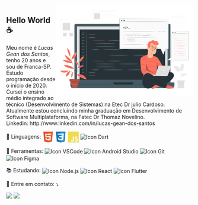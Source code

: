<img src="https://raw.githubusercontent.com/LucasTKP/LucasTKP/main/image.svg" min-width="370px" max-width="370px" width="370px" align="right" alt="Notebook">

<h2>Hello World ☕</h2>

<p style="font-size:14px" align="left"> 
    Meu nome é <em>Lucas Gean dos Santos</em>, tenho 20 anos e sou de Franca-SP.<br>
    Estudo programação desde o início de 2020.<br>
    Cursei o ensino médio integrado ao técnico (Desenvolvimento de Sistemas) na Etec Dr julio Cardoso.<br>
    Atualmente estou concluindo minha graduação em Desenvolvimento de Software Multiplataforma, na Fatec Dr Thomaz Novelino.<br>
    Linkedin: http://www.linkedin.com/in/lucas-gean-dos-santos
</p>

<p align="left">🦄 Linguagens:
    <img align="center" alt="Icon HTML" height="30" title="HTML" src="https://raw.githubusercontent.com/devicons/devicon/master/icons/html5/html5-original.svg" />
    <img align="center" alt="Icon CSS" height="30" title="CSS" src="https://raw.githubusercontent.com/devicons/devicon/master/icons/css3/css3-original.svg" />
    <img align="center" alt="Icon Javascript" height="30" title="Javascript" src="https://raw.githubusercontent.com/devicons/devicon/master/icons/javascript/javascript-plain.svg" />
    <img align="center" alt="Icon Dart" height="30" title="Dart" src="https://firebasestorage.googleapis.com/v0/b/aredev-418e3.appspot.com/o/images%20to%20readme%2FDart-logo.png?alt=media&token=d54f31eb-9838-47ca-bca0-fc1aaf0ee965" />
    
</p>

<p align="left">💼 Ferramentas:
    <img align="center" alt="Icon VSCode" height="30" title="Visual Studio Code" src="https://cdn.jsdelivr.net/gh/devicons/devicon/icons/vscode/vscode-original.svg" />
    <img align="center" alt="Icon Android Studio" height="30" title="Android Studio" src="https://firebasestorage.googleapis.com/v0/b/aredev-418e3.appspot.com/o/images%20to%20readme%2Fpngwing.com%20(1).png?alt=media&token=8de23880-4dc1-4864-9bd1-5c67478b23fa" />
    <img align="center" alt="Icon Git" height="30" title="Git" src="https://cdn.jsdelivr.net/gh/devicons/devicon/icons/git/git-original.svg" />
    <img align="center" alt="Icon Figma" height="30" title="Figma" src="https://cdn.jsdelivr.net/gh/devicons/devicon/icons/figma/figma-original.svg" /> 
</p>

<p align="left">📚 Estudando:
    <img align="center" alt="Icon Node.js" height="30" title="Node.js" src="https://cdn.jsdelivr.net/gh/devicons/devicon/icons/nodejs/nodejs-original.svg" />
    <img align="center" alt="Icon React" height="30" title="React" src="https://cdn.jsdelivr.net/gh/devicons/devicon/icons/react/react-original.svg" />
    <img align="center" alt="Icon Flutter" height="30" title="Flutter" src="https://firebasestorage.googleapis.com/v0/b/aredev-418e3.appspot.com/o/images%20to%20readme%2Fpngwing.com.png?alt=media&token=f0ff7334-013d-4a49-89d5-b01935f8be32" />
</p>

<p align="left">💌 Entre em contato: ⤵️</p>
<p align="left">
    <a href="mailto:lucasgeansantos@gmail.com" target="_blank"><img height="30" src="https://img.shields.io/badge/Gmail-D14836?style=for-the-badge&logo=gmail&logoColor=white" target="_blank"></a>
    <a href="https://wa.me/+5516991614062" target="_blank"><img height="30" src="https://img.shields.io/badge/WhatsApp-25D366?style=for-the-badge&logo=whatsapp&logoColor=white" target="_blank"></a>
</p>
